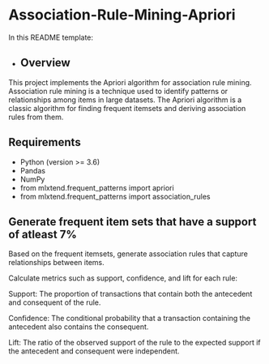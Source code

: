 # Association-Rule-Mining-Apriori
In this README template:

- ## Overview
This project implements the Apriori algorithm for association rule mining. Association rule mining is a technique used to identify patterns or relationships among items in large datasets. The Apriori algorithm is a classic algorithm for finding frequent itemsets and deriving association rules from them.

## Requirements
- Python (version >= 3.6)
- Pandas
- NumPy
- from mlxtend.frequent_patterns import apriori
- from mlxtend.frequent_patterns import association_rules

## Generate frequent item sets that have a support of atleast 7%
Based on the frequent itemsets, generate association rules that capture relationships between items.

Calculate metrics such as support, confidence, and lift for each rule:

Support: The proportion of transactions that contain both the antecedent and consequent of the rule.

Confidence: The conditional probability that a transaction containing the antecedent also contains the consequent.

Lift: The ratio of the observed support of the rule to the expected support if the antecedent and consequent were independent.
